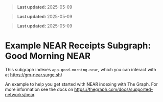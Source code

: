 > **Last updated:** 2025-05-09

> **Last updated:** 2025-05-09

> **Last updated:** 2025-05-09

# Example NEAR Receipts Subgraph: Good Morning NEAR

This subgraph indexes `app.good-morning.near`, which you can interact with at https://gm-near.surge.sh/

An example to help you get started with NEAR indexing with The Graph. For more information see the docs on https://thegraph.com/docs/supported-networks/near.

